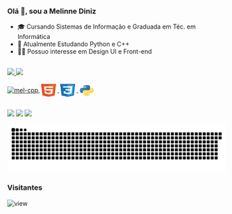 ### Olá 👋, sou a Melinne Diniz

- 🎓 Cursando Sistemas de Informação e Graduada em Téc. em Informática
- 🌱 Atualmente Estudando Python e C++
- 🐱‍💻 Possuo interesse em Design UI e Front-end
##

<div>
  <a href="https://github.com/melinnediniz">
  <img height="180em" src="https://github-readme-stats.vercel.app/api?username=melinnediniz&show_icons=true&theme=radical&include_all_commits=true&count_private=true"/>
  <img height="130em" src="https://github-readme-stats.vercel.app/api/top-langs/?username=melinnediniz&custom_title=Minhas Linguagens&layout=compact&langs_count=7&theme=radical"/>
</div>

 <div style="display: inline_block"><br>
  <img align="center" alt="mel-cpp" height="30" width="40" src="https://img.shields.io/badge/C-00599C?style=for-the-badge&logo=c&logoColor=white">
  <img align="center" alt="mel-HTML" height="30" width="40" src="https://raw.githubusercontent.com/devicons/devicon/master/icons/html5/html5-original.svg">
  <img align="center" alt="mel-CSS" height="30" width="40" src="https://raw.githubusercontent.com/devicons/devicon/master/icons/css3/css3-original.svg">
  <img align="center" alt="mel-Python" height="30" width="40" src="https://raw.githubusercontent.com/devicons/devicon/master/icons/python/python-original.svg">
</div>
  
  ##
  
 <div> 
  <a href="https://instagram.com/melinnediniz" target="_blank"><img src="https://img.shields.io/badge/-Instagram-%23E4405F?style=for-the-badge&logo=instagram&logoColor=white" target="_blank"></a> 
  <a href = "mailto:mddo.snf21@uea.edu.br"><img src="https://img.shields.io/badge/-Gmail-%23333?style=for-the-badge&logo=gmail&logoColor=white" target="_blank"></a>
  <a href="https://www.linkedin.com/in/melinne-diniz-866a641a1" target="_blank"><img src="https://img.shields.io/badge/-LinkedIn-%230077B5?style=for-the-badge&logo=linkedin&logoColor=white" target="_blank"></a> 
 
  ![Snake animation](https://github.com/melinnediniz/melinnediniz/blob/output/github-contribution-grid-snake.svg)
 
</div>
  <h3> Visitantes </h3>  
 <div>
  <img align="center" alt="view" height="30" width="150" src="https://komarev.com/ghpvc/?username=melinnediniz&color=green" alt="melinnediniz" /> <br>
 </div>  
